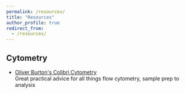```yaml
---
permalink: /resources/
title: "Resources"
author_profile: true
redirect_from: 
  - /resources/
---
```


## Cytometry
* [Oliver Burton's Colibri Cytometry](https://www.colibri-cytometry.com/)\
  Great practical advice for all things flow cytometry, sample prep to analysis

